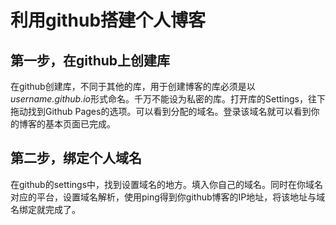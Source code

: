 # 利用github搭建个人博客

## 第一步，在github上创建库
在github创建库，不同于其他的库，用于创建博客的库必须是以*username.github.io*形式命名。千万不能设为私密的库。打开库的Settings，往下拖动找到Github Pages的选项。可以看到分配的域名。登录该域名就可以看到你的博客的基本页面已完成。

## 第二步，绑定个人域名
在github的settings中，找到设置域名的地方。填入你自己的域名。同时在你域名对应的平台，设置域名解析，使用ping得到你github博客的IP地址，将该地址与域名绑定就完成了。
